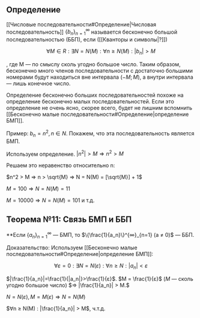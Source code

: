 ## Определение
[[Числовые последовательности#Определение|Числовая последовательность]] $\{b_n\}^{∞}_{n=1}$ называется бесконечно большой последовательностью (ББП), если ([[Кванторы и символы|?]])

$$∀ M ∈ R : ∃ N = N(M) : ∀n ≥ N(M) : |b_n| > M$$

, где M — по смыслу сколь угодно большое число. Таким образом, бесконечно много членов последовательности с достаточно большими номерами будут находиться вне интервала $(-M; M)$, а внутри интервала — лишь конечное число.

Определение бесконечно больших последовательностей похоже на определение бесконечно малых последовательностей. Если это определение не очень ясно, скорее всего, будет не лишним вспомнить [[Бесконечно малые последовательности#Определение|определение БМП]].

Пример: $b_n = n^2, n∈N$. Покажем, что эта последовательность является БМП.

Используем определение. $|n^2| > M ⇒ n^2 > M$ 

Решаем это неравенство относительно n:

$n^2 > M ⇒ n > \sqrt{M} ⇒ N = N(M) = [\sqrt{M}] + 1$

$M = 100 ⇒ N = N(M) = 11$

$M = 10000 ⇒ N = N(M) = 101$ и т.д.
## Теорема №11: Связь БМП и ББП
**Если $\{a_n\}^{∞}_{n=1}$ — БМП, то $\{\frac{1}{a_n}\}^{∞}_{n=1} (a ≠ 0)$ — ББП.

Доказательство: Используем [[Бесконечно малые последовательности#Определение|определение БМП]]:

$$∀ ε = 0 : ∃ N = N(ε) : ∀n ≥ N : |a_n| < ε$$

$|\frac{1}{a_n}|=\frac{1}{|a_n|}>\frac{1}{ε}$. $M = \frac{1}{ε}$ ($M$ — сколь угодно большое число) $⇒ |\frac{1}{a_n}| > M.$

$N = N(ε), M = M(ε) ⇒ N = N(M)$

$∀n ≥ N(M) : |\frac{1}{a_n}| > M$, ч.т.д.